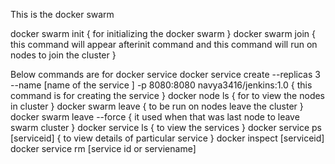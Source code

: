 This is the docker swarm 

docker swarm init  { for initializing the docker swarm }
docker swarm join   { this command will appear afterinit command and this command will run on nodes to join the cluster }

Below commands are for docker service 
docker service create --replicas 3 --name [name of the service ] -p 8080:8080 navya3416/jenkins:1.0   { this command is for creating the service }
docker node ls   { for to view the nodes in cluster }
docker swarm leave { to be run on nodes leave the cluster }
docker swarm leave --force { it used when that was last node to leave swarm cluster }
docker service ls { to view the services }
docker service ps [serviceid] { to view details of particular service }
docker inspect [serviceid]
docker service rm [service id or serviename] 
